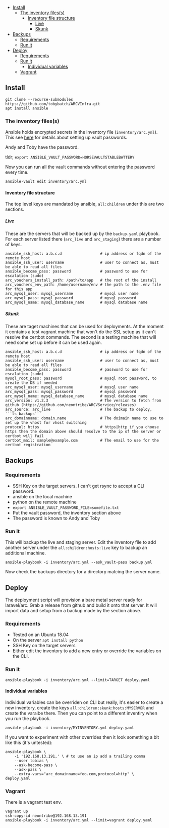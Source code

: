 - [Install](#install)
  * [The inventory files(s)](#the-inventory-files-s-)
    + [Inventory file structure](#inventory-file-structure)
      - [Live](#live)
      - [Skunk](#skunk)
- [Backups](#backups)
  * [Requirements](#requirements)
  * [Run it](#run-it)
- [Deploy](#deploy)
  * [Requirements](#requirements-1)
  * [Run it](#run-it-1)
    + [Individual variables](#individual-variables)
  * [Vagrant](#vagrant)

## Install

    git clone --recurse-submodules https://github.com/tobybatch/ARCVInfra.git 
    apt install ansible

### The inventory files(s)

Ansible holds encrypted secrets in the inventory file (```inventory/arc.yml```).  This see [here](https://docs.ansible.com/ansible/latest/user_guide/playbooks_vault.html) for details about setting up vault passwords.

Andy and Toby have the password.

tldr; ```export ANSIBLE_VAULT_PASSWORD=HORSEVAULTSTABLEBATTERY```

Now you can run all the vault commands without entering the password every time.

    ansible-vault edit inventory/arc.yml

#### Inventory file structure

The top level keys are mandated by ansible, ```all:children``` under this are two sections.

##### Live

These are the servers that will be backed up by the ```backup.yaml``` playbook.  For each server listed there (```arc_live``` and ```arc_staging```) there are a number of keys.

    ansible_ssh_host: a.b.c.d                 # ip address or fqdn of the remote host
    ansible_ssh_user: username                # user to connect as, must be able to read all files
    ansible_become_pass: password             # password to use for escalation (sudo)
    arc_vouchers_install_path: /path/to/app   # the root of the install
    arc_vouchers_env_path: /home/username/env # the path to the .env file for this app
    arc_mysql_user: mysql_username            # mysql user name
    arc_mysql_pass: mysql_password            # mysql password
    arc_mysql_name: mysql_database_name       # mysql database name

##### Skunk

These are taget machines that can be used for deployments.  At the moment it contains a test vagrant machine that won't do the SSL setup as it can't resolve the certbot commands.  The second is a testing machine that will need some set up before it can be used again.

    ansible_ssh_host: a.b.c.d                 # ip address or fqdn of the remote host
    ansible_ssh_user: username                # user to connect as, must be able to read all files
    ansible_become_pass: password             # password to use for escalation (sudo)
    mysql_root_pass: password                 # mysql root password, to create the DB if needed
    arc_mysql_user: mysql_username            # mysql user name 
    arc_mysql_pass: mysql_password            # mysql password
    arc_mysql_name: mysql_database_name       # mysql database name
    arc_version: v1.2.3                       # The version to fetch from github (https://github.com/neontribe/ARCVService/releases)
    arc_source: arc_live                      # The backup to deploy, ```ls backups```
    arc_domainname: domain.name               # The doimain name to use to set up the vhost for vhost switching 
    protocol: https                           # https|http if you choose https then the domain above should resolve to the ip of the server or certbot will fail
    certbot_mail: sample@example.com          # The email to use for the certbot registration

## Backups

### Requirements

 * SSH Key on the target servers.  I can't get rsync to accept a CLI password.
 * ansible on the local machine
 * python on the remote machine
 * ```export ANSIBLE_VAULT_PASSWORD_FILE=somefile.txt```
 * Put the vault password, the inventory section above
 * The password is known to Andy and Toby

### Run it

This will backup the live and staging server.  Edit the inventory file to add another server under the ```all:children:hosts:live``` key to backup an additional machine.

    ansible-playbook -i inventory/arc.yml --ask_vault-pass backup.yml

Now check the backups directory for a directory matcing the server name.

## Deploy

The deployment script will provision a bare metal server ready for laravel/arc.  Grab a release from github and build it onto that server.  It will import data and setup from a backup made by the section above.

### Requirements

 * Tested on an Ubuntu 18.04
 * On the server ```apt install python```
 * SSH Key on the target servers
 * Either edit the inventory to add a new entry or override the variables on the CLI.

### Run it

    ansible-playbook -i inventory/arc.yml --limit=TARGET deploy.yaml

#### Individual variables

Individual variables can be overriden on CLI but really, it's easier to create a new inventory, create the keys ```all:children:skunk:hosts:MYSERVER``` and create the varaibe there.  Then you can point to a different inventiry when you run the playbook.

    ansible-playbook -i inventory/MYINVENTORY.yml deploy.yaml

If you want to experiment with other overrides then it look something a bit like this (it's untested):

    ansible-playbook \
        -i '192.168.13.191,' \ # to use an ip add a trailing comma
        --user tobias \
        --ask-become-pass \
        --ask-pass \
        --extra-vars="arc_domainname=foo.com,protocol=http" \
    deploy.yaml

### Vagrant

There is a vagrant test env.

    vagrant up
    ssh-copy-id neontribe@192.168.13.191
    ansible-playbook -i inventory/arc.yml --limit=vagrant deploy.yaml
